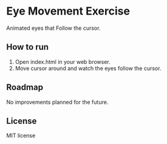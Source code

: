 # Eye Movement Exercise

Animated eyes that Follow the cursor.

## How to run
1. Open index.html in your web browser.
2. Move cursor around and watch the eyes follow the cursor.

## Roadmap
No improvements planned for the future. 

## License
MIT license